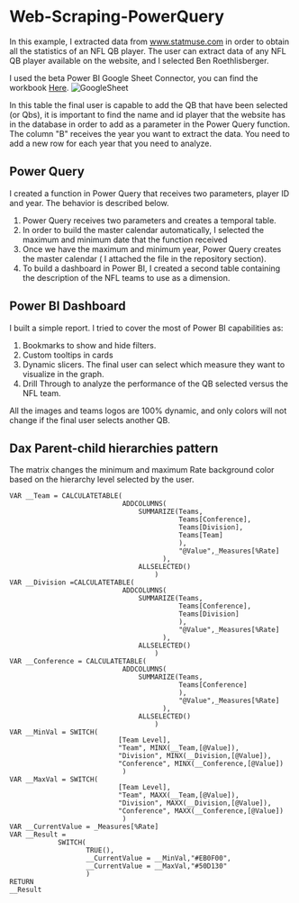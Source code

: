 # Web-Scraping-PowerQuery
In this example, I extracted data from www.statmuse.com in order to obtain all the statistics of an NFL QB player. The user can extract data of any NFL QB player available on the website, and I selected Ben Roethlisberger.

I used the beta Power BI Google Sheet Connector, you can find the workbook 
[Here](https://docs.google.com/spreadsheets/d/1Mtc1WRy_iWseqzTeJYzx1ja_1Vlr1OJ2mz0AgxBOTsA/edit#gid=2086890584). 
![GoogleSheet](https://drive.google.com/uc?export=view&id=1K7Y4GMFW6g8ZrYNA4fWhPXHmYXtpFa12)

In this table the final user is capable to add the QB that have been selected (or Qbs), it is important to find the name and id player that the website has in the database in order to add as a parameter in the Power Query function. The column "B" receives the year you want to extract the data. You need to add a new row for each year that you need to analyze.  

## Power Query
I created a function in Power Query that receives two parameters, player ID and year. The behavior is described below.
1. Power Query receives two parameters and creates a temporal table. 
2. In order to build the master calendar automatically, I selected the maximum and minimum date that the function received
3. Once we have the maximum and minimum year, Power Query creates the master calendar ( I attached the file in the repository section).
4. To build a dashboard in Power BI, I created a second table containing the description of the NFL teams to use as a dimension.  

## Power BI Dashboard

I built a simple report. I tried to cover the most of Power BI capabilities as:
1. Bookmarks to show and hide filters.
2. Custom tooltips in cards
3. Dynamic slicers. The final user can select which measure they want to visualize in the graph. 
4. Drill Through to analyze the performance of the QB selected versus the NFL team.

All the images and teams logos are 100% dynamic, and only colors will not change if the final user selects another QB. 

## Dax Parent-child hierarchies pattern
The matrix changes the minimum and maximum Rate background color based on the hierarchy level selected by the user.


```Highlighting Min and Max Rate = 
VAR __Team = CALCULATETABLE(
 							ADDCOLUMNS(
 								SUMMARIZE(Teams, 
                                          Teams[Conference],
                                          Teams[Division],
                                          Teams[Team]
                                          ),
 										  "@Value",_Measures[%Rate]
 									  ),
 								ALLSELECTED()
 									)
VAR __Division =CALCULATETABLE(
 							ADDCOLUMNS(
 								SUMMARIZE(Teams, 
                                          Teams[Conference],
                                          Teams[Division]
                                          ),
 										  "@Value",_Measures[%Rate]
 									  ),
 								ALLSELECTED()
 									)
VAR __Conference = CALCULATETABLE(
 							ADDCOLUMNS(
 								SUMMARIZE(Teams, 
                                          Teams[Conference]
                                          ),
 										  "@Value",_Measures[%Rate]
 									  ),
 								ALLSELECTED()
 									)
VAR __MinVal = SWITCH(
                           [Team Level],
                           "Team", MINX(__Team,[@Value]),
                           "Division", MINX(__Division,[@Value]),
                           "Conference", MINX(__Conference,[@Value])
                            )
VAR __MaxVal = SWITCH(
                           [Team Level],
                           "Team", MAXX(__Team,[@Value]),
                           "Division", MAXX(__Division,[@Value]),
                           "Conference", MAXX(__Conference,[@Value])
                            )
VAR __CurrentValue = _Measures[%Rate]
VAR __Result = 
 			SWITCH(
 			       TRUE(),
 			       __CurrentValue = __MinVal,"#EB0F00",
 			       __CurrentValue = __MaxVal,"#50D130"
 			       )
RETURN 
__Result
```









